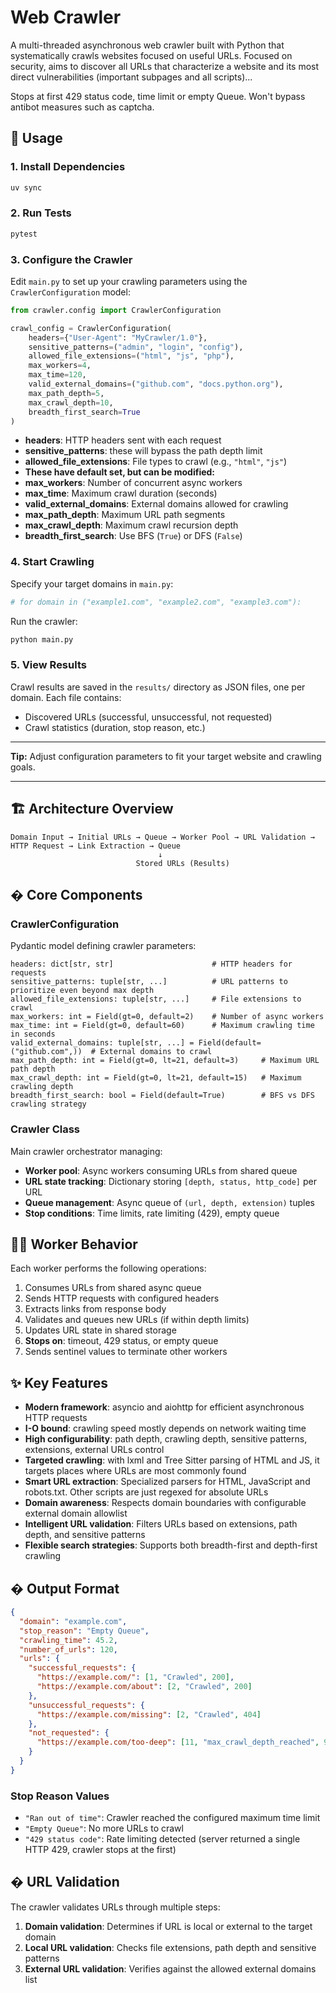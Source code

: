 # Web Crawler

A multi-threaded asynchronous web crawler built with Python that systematically crawls websites focused on useful URLs. Focused on security, aims to discover all URLs that characterize a website and its most direct vulnerabilities (important subpages and all scripts)...

Stops at first 429 status code, time limit or empty Queue. Won't bypass antibot measures such as 
captcha.


## 🚀 Usage

### 1. Install Dependencies

```bash
uv sync
```

### 2. Run Tests

```bash
pytest
```

### 3. Configure the Crawler

Edit `main.py` to set up your crawling parameters using the `CrawlerConfiguration` model:

```python
from crawler.config import CrawlerConfiguration

crawl_config = CrawlerConfiguration(
    headers={"User-Agent": "MyCrawler/1.0"},
    sensitive_patterns=("admin", "login", "config"),
    allowed_file_extensions=("html", "js", "php"),
    max_workers=4,
    max_time=120,
    valid_external_domains=("github.com", "docs.python.org"),
    max_path_depth=5,
    max_crawl_depth=10,
    breadth_first_search=True
)
```

- **headers**: HTTP headers sent with each request
- **sensitive_patterns**: these will bypass the path depth limit
- **allowed_file_extensions**: File types to crawl (e.g., `"html"`, `"js"`)
- **These have default set, but can be modified:**
- **max_workers**: Number of concurrent async workers
- **max_time**: Maximum crawl duration (seconds)
- **valid_external_domains**: External domains allowed for crawling
- **max_path_depth**: Maximum URL path segments
- **max_crawl_depth**: Maximum crawl recursion depth
- **breadth_first_search**: Use BFS (`True`) or DFS (`False`)

### 4. Start Crawling


Specify your target domains in `main.py`:

```python
# for domain in ("example1.com", "example2.com", "example3.com"):
```

Run the crawler:

```bash
python main.py
```

### 5. View Results

Crawl results are saved in the `results/` directory as JSON files, one per domain. Each file contains:

- Discovered URLs (successful, unsuccessful, not requested)
- Crawl statistics (duration, stop reason, etc.)

---


**Tip:** Adjust configuration parameters to fit your target website and crawling goals.

---

## 🏗️ Architecture Overview

```text
Domain Input → Initial URLs → Queue → Worker Pool → URL Validation → HTTP Request → Link Extraction → Queue
                                 ↓
                            Stored URLs (Results)
```


## �️ Core Components

### CrawlerConfiguration

Pydantic model defining crawler parameters:


    headers: dict[str, str]                      # HTTP headers for requests
    sensitive_patterns: tuple[str, ...]          # URL patterns to prioritize even beyond max depth
    allowed_file_extensions: tuple[str, ...]     # File extensions to crawl
    max_workers: int = Field(gt=0, default=2)    # Number of async workers
    max_time: int = Field(gt=0, default=60)      # Maximum crawling time in seconds
    valid_external_domains: tuple[str, ...] = Field(default=("github.com",))  # External domains to crawl
    max_path_depth: int = Field(gt=0, lt=21, default=3)     # Maximum URL path depth
    max_crawl_depth: int = Field(gt=0, lt=21, default=15)   # Maximum crawling depth
    breadth_first_search: bool = Field(default=True)        # BFS vs DFS crawling strategy

### Crawler Class

Main crawler orchestrator managing:

- **Worker pool**: Async workers consuming URLs from shared queue
- **URL state tracking**: Dictionary storing `[depth, status, http_code]` per URL
- **Queue management**: Async queue of `(url, depth, extension)` tuples
- **Stop conditions**: Time limits, rate limiting (429), empty queue


## 👷‍♂️ Worker Behavior

Each worker performs the following operations:

1. Consumes URLs from shared async queue
2. Sends HTTP requests with configured headers
3. Extracts links from response body
4. Validates and queues new URLs (if within depth limits)
5. Updates URL state in shared storage
6. **Stops on**: timeout, 429 status, or empty queue
7. Sends sentinel values to terminate other workers

## ✨ Key Features

- **Modern framework**: asyncio and aiohttp for efficient asynchronous HTTP requests
- **I-O bound**: crawling speed mostly depends on network waiting time
- **High configurability**: path depth, crawling depth, sensitive patterns, extensions, external URLs control
- **Targeted crawling**: with lxml and Tree Sitter parsing of HTML and JS, it targets places where URLs are most commonly found
- **Smart URL extraction**: Specialized parsers for HTML, JavaScript and robots.txt. Other scripts are just regexed for absolute URLs
- **Domain awareness**: Respects domain boundaries with configurable external domain allowlist
- **Intelligent URL validation**: Filters URLs based on extensions, path depth, and sensitive patterns
- **Flexible search strategies**: Supports both breadth-first and depth-first crawling



## � Output Format

```json
{
  "domain": "example.com",
  "stop_reason": "Empty Queue",
  "crawling_time": 45.2,
  "number_of_urls": 120,
  "urls": {
    "successful_requests": {
      "https://example.com/": [1, "Crawled", 200],
      "https://example.com/about": [2, "Crawled", 200]
    },
    "unsuccessful_requests": {
      "https://example.com/missing": [2, "Crawled", 404]
    },
    "not_requested": {
      "https://example.com/too-deep": [11, "max_crawl_depth_reached", 900]
    }
  }
}
```

### Stop Reason Values
- `"Ran out of time"`: Crawler reached the configured maximum time limit
- `"Empty Queue"`: No more URLs to crawl
- `"429 status code"`: Rate limiting detected (server returned a single HTTP 429, crawler stops at the first)


## � URL Validation

The crawler validates URLs through multiple steps:

1. **Domain validation**: Determines if URL is local or external to the target domain
2. **Local URL validation**: Checks file extensions, path depth and sensitive patterns
3. **External URL validation**: Verifies against the allowed external domains list